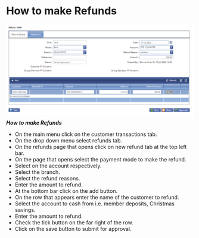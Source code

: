 # How to make Refunds
![How to make a refund on the MFI Expert system](./images/Refunds.png "New Refunds")
***How to make Refunds***

- On the main menu click on the customer transactions tab.
- On the drop down menu select refunds tab.
- On the refunds page that opens click on new refund tab at the top left bar.
- On the page that opens select the payment mode to make the refund.
- Select on the account respectively.
- Select the branch. 
- Select the refund reasons.
- Enter the amount to refund.
- At the bottom bar click on the add button.
- On the row that appears enter the name of the customer to refund.
- Select the account to cash from i.e. member deposits, Christmas savings.
- Enter the amount to refund.
- Check the tick button on the far right of the row.
- Click on the save button to submit for approval.